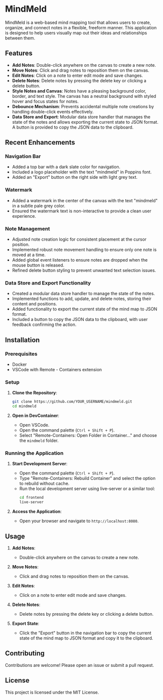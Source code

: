 # MindMeld

MindMeld is a web-based mind mapping tool that allows users to create, organize, and connect notes in a flexible, freeform manner. This application is designed to help users visually map out their ideas and relationships between them.

## Features

- **Add Notes**: Double-click anywhere on the canvas to create a new note.
- **Move Notes**: Click and drag notes to reposition them on the canvas.
- **Edit Notes**: Click on a note to enter edit mode and save changes.
- **Delete Notes**: Delete notes by pressing the delete key or clicking a delete button.
- **Style Notes and Canvas**: Notes have a pleasing background color, border, and text style. The canvas has a neutral background with styled hover and focus states for notes.
- **Debounce Mechanism**: Prevents accidental multiple note creations by handling double-click events effectively.
- **Data Store and Export**: Modular data store handler that manages the state of the notes and allows exporting the current state to JSON format. A button is provided to copy the JSON data to the clipboard.

## Recent Enhancements

### Navigation Bar

- Added a top bar with a dark slate color for navigation.
- Included a logo placeholder with the text "mindmeld" in Poppins font.
- Added an "Export" button on the right side with light grey text.

### Watermark

- Added a watermark in the center of the canvas with the text "mindmeld" in a subtle pale grey color.
- Ensured the watermark text is non-interactive to provide a clean user experience.

### Note Management

- Adjusted note creation logic for consistent placement at the cursor position.
- Implemented robust note movement handling to ensure only one note is moved at a time.
- Added global event listeners to ensure notes are dropped when the mouse button is released.
- Refined delete button styling to prevent unwanted text selection issues.

### Data Store and Export Functionality

- Created a modular data store handler to manage the state of the notes.
- Implemented functions to add, update, and delete notes, storing their content and positions.
- Added functionality to export the current state of the mind map to JSON format.
- Included a button to copy the JSON data to the clipboard, with user feedback confirming the action.

## Installation

### Prerequisites

- Docker
- VSCode with Remote - Containers extension

### Setup

1. **Clone the Repository**:

   ```bash
   git clone https://github.com/YOUR_USERNAME/mindmeld.git
   cd mindmeld
   ```

2. **Open in DevContainer**:
   - Open VSCode.
   - Open the command palette (`Ctrl + Shift + P`).
   - Select "Remote-Containers: Open Folder in Container..." and choose the `mindmeld` folder.

### Running the Application

1. **Start Development Server**:

   - Open the command palette (`Ctrl + Shift + P`).
   - Type "Remote-Containers: Rebuild Container" and select the option to rebuild without cache.
   - Run the local development server using live-server or a similar tool:
     ```bash
     cd frontend
     live-server
     ```

2. **Access the Application**:
   - Open your browser and navigate to `http://localhost:8080`.

## Usage

1. **Add Notes**:

   - Double-click anywhere on the canvas to create a new note.

2. **Move Notes**:

   - Click and drag notes to reposition them on the canvas.

3. **Edit Notes**:

   - Click on a note to enter edit mode and save changes.

4. **Delete Notes**:

   - Delete notes by pressing the delete key or clicking a delete button.

5. **Export State**:
   - Click the "Export" button in the navigation bar to copy the current state of the mind map to JSON format and copy it to the clipboard.

## Contributing

Contributions are welcome! Please open an issue or submit a pull request.

## License

This project is licensed under the MIT License.
